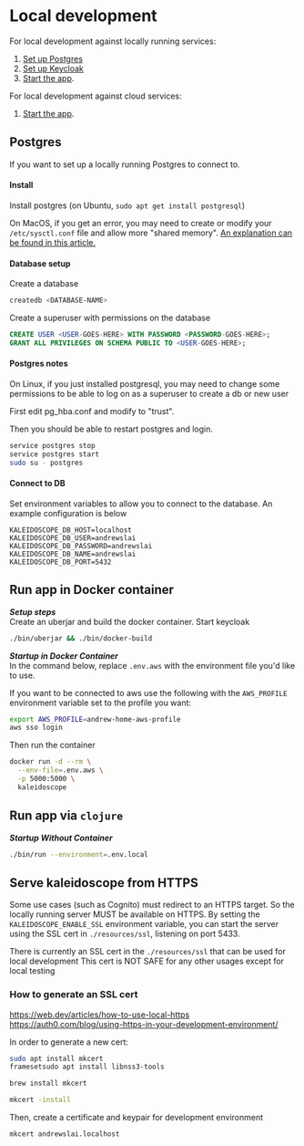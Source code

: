 # Local development

For local development against locally running services:  
1) [Set up Postgres](#postgres)  
2) [Set up Keycloak](#keycloak)  
3) [Start the app](#locally-running-app-connected-to-locally-running-services).


For local development against cloud services:  
1) [Start the app](#locally-running-app-connected-to-cloud-services).

## Postgres
If you want to set up a locally running Postgres to connect to.  

#### Install
Install postgres (on Ubuntu, `sudo apt get install postgresql`)

On MacOS, if you get an error, you may need to create or modify your `/etc/sysctl.conf` file and allow more "shared memory". [An explanation can be found in this article.]( https://benscheirman.com/2011/04/increasing-shared-memory-for-postgres-on-os-x)

#### Database setup
Create a database 
```bash 
createdb <DATABASE-NAME>
```  

Create a superuser with permissions on the database
```sql
CREATE USER <USER-GOES-HERE> WITH PASSWORD <PASSWORD-GOES-HERE>;
GRANT ALL PRIVILEGES ON SCHEMA PUBLIC TO <USER-GOES-HERE>;
```

#### Postgres notes
On Linux, if you just installed postgresql, you may need to change some
permissions to be able to log on as a superuser to create a db or new user  

First edit pg_hba.conf and modify to "trust". 

Then you should be able to restart postgres and login.
```bash
service postgres stop
service postgres start
sudo su - postgres
```

#### Connect to DB
Set environment variables to allow you to connect to the database.
An example configuration is below
```
KALEIDOSCOPE_DB_HOST=localhost
KALEIDOSCOPE_DB_USER=andrewslai
KALEIDOSCOPE_DB_PASSWORD=andrewslai
KALEIDOSCOPE_DB_NAME=andrewslai
KALEIDOSCOPE_DB_PORT=5432
```

## Run app in Docker container

**_Setup steps_**  
Create an uberjar and build the docker container. Start keycloak
```bash
./bin/uberjar && ./bin/docker-build
```

**_Startup in Docker Container_**  
In the command below, replace `.env.aws` with the environment file you'd like to use.

If you want to be connected to aws use the following with the `AWS_PROFILE` environment variable set to the profile you want:
```bash
export AWS_PROFILE=andrew-home-aws-profile
aws sso login
```

Then run the container
```bash
docker run -d --rm \
  --env-file=.env.aws \
  -p 5000:5000 \
  kaleidoscope
```

## Run app via `clojure`
**_Startup Without Container_**  
```bash
./bin/run --environment=.env.local
```

## Serve kaleidoscope from HTTPS
Some use cases (such as Cognito) must redirect to an HTTPS target. So the
locally running server MUST be available on HTTPS. By setting the
`KALEIDOSCOPE_ENABLE_SSL` environment variable, you can start the server using
the SSL cert in `./resources/ssl`, listening on port 5433.

There is currently an SSL cert in the `./resources/ssl` that can be used for local development
This cert is NOT SAFE for any other usages except for local testing

### How to generate an SSL cert
https://web.dev/articles/how-to-use-local-https
https://auth0.com/blog/using-https-in-your-development-environment/


In order to generate a new cert:
```sh
sudo apt install mkcert 
framesetsudo apt install libnss3-tools

brew install mkcert

```

```sh
mkcert -install
```


Then, create a certificate and keypair for development environment
``` bash
mkcert andrewslai.localhost
```

